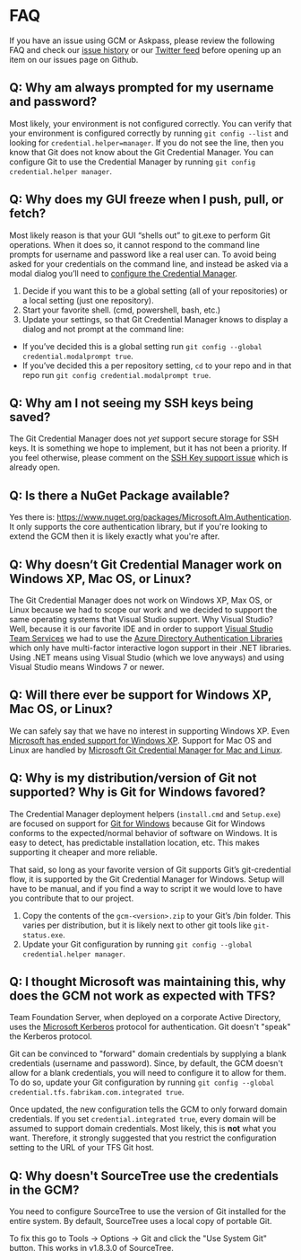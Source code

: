 # FAQ

 If you have an issue using GCM or Askpass, please review the following FAQ and check our [issue history](https://github.com/Microsoft/Git-Credential-Manager-for-Windows/issues) or our [Twitter feed](https://twitter.com/microsoftgit) before opening up an item on our issues page on Github.

## Q: Why am always prompted for my username and password?

 Most likely, your environment is not configured correctly. You can verify that your environment is configured correctly by running `git config --list` and looking for `credential.helper=manager`. If you do not see the line, then you know that Git does not know about the Git Credential Manager. You can configure Git to use the Credential Manager by running `git config credential.helper manager`.

## Q: Why does my GUI freeze when I push, pull, or fetch?

 Most likely reason is that your GUI “shells out” to git.exe to perform Git operations. When it does so, it cannot respond to the command line prompts for username and password like a real user can. To avoid being asked for your credentials on the command line, and instead be asked via a modal dialog you’ll need to [configure the Credential Manager](Configuration.md#modalprompt).

 1. Decide if you want this to be a global setting (all of your repositories) or a local setting (just one repository).
 2. Start your favorite shell. (cmd, powershell, bash, etc.)
 3. Update your settings, so that Git Credential Manager knows to display a dialog and not prompt at the command line:
   * If you’ve decided this is a global setting run `git config --global credential.modalprompt true`.
   * If you’ve decided this a per repository setting, `cd` to your repo and in that repo run `git config credential.modalprompt true`.

## Q: Why am I not seeing my SSH keys being saved?

 The Git Credential Manager does not *yet* support secure storage for SSH keys. It is something we hope to implement, but it has not been a priority. If you feel otherwise, please comment on the [SSH Key support issue](https://github.com/Microsoft/Git-Credential-Manager-for-Windows/issues/25) which is already open.

## Q: Is there a NuGet Package available?

 Yes there is: <https://www.nuget.org/packages/Microsoft.Alm.Authentication>. It only supports the core authentication library, but if you're looking to extend the GCM then it is likely exactly what you're after.

## Q: Why doesn’t Git Credential Manager work on Windows XP, Mac OS, or Linux?

 The Git Credential Manager does not work on Windows XP, Max OS, or Linux because we had to scope our work and we decided to support the same operating systems that Visual Studio support. Why Visual Studio? Well, because it is our favorite IDE and in order to support [Visual Studio Team Services](https://www.visualstudio.com/en-us/products/visual-studio-team-services-vs.aspx) we had to use the [Azure Directory Authentication Libraries](https://github.com/AzureAD) which only have multi-factor interactive logon support in their .NET libraries. Using .NET means using Visual Studio (which we love anyways) and using Visual Studio means Windows 7 or newer.

## Q: Will there ever be support for Windows XP, Mac OS, or Linux?

 We can safely say that we have no interest in supporting Windows XP. Even [Microsoft has ended support for Windows XP](https://windows.microsoft.com/en-us/windows/end-support-help). Support for Mac OS and Linux are handled by [Microsoft Git Credential Manager for Mac and Linux](https://github.com/Microsoft/Git-Credential-Manager-for-Mac-and-Linux).

## Q: Why is my distribution/version of Git not supported? Why is Git for Windows favored?

 The Credential Manager deployment helpers (`install.cmd` and `Setup.exe`) are focused on support for [Git for Windows](https://github.com/git-for-windows) because Git for Windows conforms to the expected/normal behavior of software on Windows. It is easy to detect, has predictable installation location, etc. This makes supporting it cheaper and more reliable.

 That said, so long as your favorite version of Git supports Git’s git-credential flow, it is supported by the Git Credential Manager for Windows. Setup will have to be manual, and if you find a way to script it we would love to have you contribute that to our project.

 1. Copy the contents of the `gcm-<version>.zip` to your Git’s /bin folder. This varies per distribution, but it is likely next to other git tools like `git-status.exe`.
 2. Update your Git configuration by running `git config --global credential.helper manager`.

## Q: I thought Microsoft was maintaining this, why does the GCM not work as expected with TFS?

 Team Foundation Server, when deployed on a corporate Active Directory, uses the [Microsoft Kerberos](https://msdn.microsoft.com/en-us/library/windows/desktop/aa378747(v=vs.85).aspx) protocol for authentication. Git doesn't "speak" the Kerberos protocol.

 Git can be convinced to "forward" domain credentials by supplying a blank credentials (username and password). Since, by default, the GCM doesn't allow for a blank credentials, you will need to configure it to allow for them. To do so, update your Git configuration by running `git config --global credential.tfs.fabrikam.com.integrated true`.

 Once updated, the new configuration tells the GCM to only forward domain credentials. If you set `credential.integrated true`, every domain will be assumed to support domain credentials. Most likely, this is **not** what you want. Therefore, it strongly suggested that you restrict the configuration setting to the URL of your TFS Git host.

## Q: Why doesn't SourceTree use the credentials in the GCM?

 You need to configure SourceTree to use the version of Git installed for the entire system. By default, SourceTree uses a local copy of portable Git.

 To fix this go to Tools -> Options -> Git and click the "Use System Git" button. This works in v1.8.3.0 of SourceTree.
